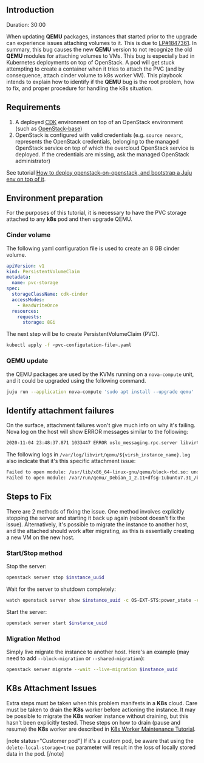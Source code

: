 [comment]: <> (How To Fix A Volume Attachment Failure Against An OpenStack Instance)

## Introduction

Duration: 30:00

When updating **QEMU** packages, instances that started prior to the upgrade can experience issues attaching
volumes to it.
This is due to [LP#1847361][#1847361]. In summary, this bug causes the new **QEMU** version to not recognize
the old **QEMU** modules for attaching volumes to VMs.
This bug is especially bad in Kubernetes deployments on top of OpenStack. A pod will get stuck attempting to create
a container when it tries to attach the PVC (and by consequence, attach cinder volume to k8s worker VM). This playbook
intends to explain how to identify if the **QEMU** bug is the root problem, how to fix, and proper procedure for
handling the k8s situation.

## Requirements

 1. A deployed [CDK][charmed-distribution-kubernetes] environment on top of an OpenStack environment (such as [OpenStack-base][openstack-base])
 1. OpenStack is configured with valid credentials (e.g. `source novarc`, represents
the OpenStack credentials, belonging to the managed OpenStack service on top of which the overcloud OpenStack service is deployed. If the credentials are missing, ask the managed OpenStack administrator)

See tutorial [How to deploy openstack-on-openstack, and bootstrap a Juju env on top of it][openstack-on-openstack].

## Environment preparation

For the purposes of this tutorial, it is necessary to have the PVC storage attached to any **k8s** pod and then upgrade
QEMU.

### Cinder volume

The following yaml configuration file is used to create an 8 GB cinder volume.

```yaml
apiVersion: v1
kind: PersistentVolumeClaim
metadata:
  name: pvc-storage
spec:
  storageClassName: cdk-cinder
  accessModes:
    - ReadWriteOnce
  resources:
    requests:
      storage: 8Gi
```

The next step will be to create PersistentVolumeClaim (PVC).

```bash
kubectl apply -f <pvc-configutation-file>.yaml
```

### QEMU update

the QEMU packages are used by the KVMs running on a `nova-compute` unit, and it could be upgraded using the following
command.

```bash
juju run --application nova-compute 'sudo apt install --upgrade qemu'
```

## Identify attachment failures

On the surface, attachment failures won't give much info on why it's failing. Nova log on the host will show
ERROR messages similar to the following:

```bash
2020-11-04 23:48:37.871 1033447 ERROR oslo_messaging.rpc.server libvirt.libvirtError: internal error: unable to execute QEMU command 'device_add': Property 'virtio-blk-device.drive' can't find value 'drive-virtio-disk1'
```

The following logs in `/var/log/libvirt/qemu/${virsh_instance_name}.log` also indicate that it's this specific
attachment issue:

```bash
Failed to open module: /usr/lib/x86_64-linux-gnu/qemu/block-rbd.so: undefined symbol: RbdAuthMode_lookup
Failed to open module: /var/run/qemu/_Debian_1_2.11+dfsg-1ubuntu7.31_/block-rbd.so: failed to map segment from shared object
```

## Steps to Fix

There are 2 methods of fixing the issue. One method involves explicitly stopping the server and
starting it back up again (reboot doesn't fix the issue). Alternatively, it's possible to migrate the instance
to another host, and the attached should work after migrating, as this is essentially creating a new VM on the new host.

### Start/Stop method

Stop the server:

```bash
openstack server stop $instance_uuid
```

Wait for the server to shutdown completely:

```bash
watch openstack server show $instance_uuid -c OS-EXT-STS:power_state -c OS-EXT-STS:task_state -c OS-EXT-STS:vm_state
```

Start the server:

```bash
openstack server start $instance_uuid
```

### Migration Method

Simply live migrate the instance to another host. Here's an example
(may need to add `--block-migration` or `--shared-migration`):

```bash
openstack server migrate --wait --live-migration $instance_uuid
```

## K8s Attachment Issues

Extra steps must be taken when this problem manifests in a **K8s** cloud. Care must be taken to drain the **K8s**
worker before actioning the instance. It may be possible to migrate the **K8s** worker instance without draining,
but this hasn't been explicitly tested. These steps on how to drain (pause and resume) the **K8s** worker are
described in [K8s Worker Maintenance Tutorial][K8sWorkerMaintenance].

[note status="Customer pod"]
If it's a custom pod, be aware that using the `delete-local-storage=true` parameter will result in the loss of locally
stored data in the pod.
[/note]

[#1847361]: https://bugs.launchpad.net/ubuntu/+source/qemu/+bug/1847361
[openstack-base]: https://jaas.ai/openstack-base
[charmed-distribution-kubernetes]: https://jaas.ai/canonical-kubernetes
[K8sWorkerMaintenance]: https://discourse.charmhub.io/t/how-to-perform-maintenance-on-a-kubernetes-worker/3910
[openstack-on-openstack]: https://discourse.charmhub.io/t/how-to-deploy-openstack-on-openstack-and-bootstrap-a-juju-env-on-top-of-it/4189
